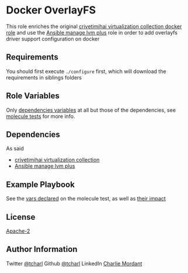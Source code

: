 Docker OverlayFS
=========

This role enriches the original [crivetimihai virtualization collection docker role](https://github.com/crivetimihai/ansible_virtualization/tree/master/roles/docker) and use the [Ansible manage lvm plus](https://github.com/OsgiliathEnterprise/ansible-manage-lvm-plus) role in order to add overlayfs driver support configuration on docker

Requirements
------------

You should first execute `./configure` first, which will download the requirements in siblings folders

Role Variables
--------------

Only [dependencies variables](https://github.com/OsgiliathEnterprise/ansible-docker/blob/master/molecule/default/molecule.yml) at all but those of the dependencies, see [molecule tests](https://github.com/OsgiliathEnterprise/ansible-docker/blob/master/molecule/default/tests/test_default.py) for more info.

Dependencies
------------

As said
 * [crivetimihai virtualization collection](https://galaxy.ansible.com/crivetimihai/virtualization)
 * [Ansible manage lvm plus](https://galaxy.ansible.com/tcharl/ansible_manage_lvm_plus)

Example Playbook
----------------

See the [vars declared](https://github.com/OsgiliathEnterprise/ansible-docker/blob/master/molecule/default/molecule.yml) on the molecule test, as well as [their impact](https://github.com/OsgiliathEnterprise/ansible-docker/blob/master/molecule/default/tests/test_default.py) 


License
-------

[Apache-2](https://www.apache.org/licenses/LICENSE-2.0)

Author Information
------------------

Twitter [@tcharl](https://twitter.com/Tcharl)
Github [@tcharl](https://github.com/Tcharl)
LinkedIn [Charlie Mordant](https://www.linkedin.com/in/charlie-mordant-51796a97/)
